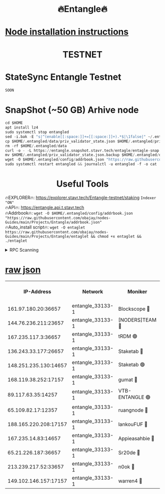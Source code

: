 <h1 align="center"> 🔥Entangle🔥</h1>

[Node installation instructions](https://github.com/obajay/nodes-Guides/tree/main/Projects/Entangle)
=

<h1 align="center"> TESTNET</h1>

# StateSync Entangle Testnet
```python
SOON
```
# SnapShot (~50 GB) Arhive node
```python
cd $HOME
apt install lz4
sudo systemctl stop entangled
sed -i.bak -E "s|^(enable[[:space:]]+=[[:space:]]+).*$|\1false|" ~/.entangled/config/config.toml
cp $HOME/.entangled/data/priv_validator_state.json $HOME/.entangled/priv_validator_state.json.backup
rm -rf $HOME/.entangled/data
curl -o - -L https://entangle.snapshot.stavr.tech/entagle/entagle-snap.tar.lz4 | lz4 -c -d - | tar -x -C $HOME/.entangled --strip-components 2
mv $HOME/.entangled/priv_validator_state.json.backup $HOME/.entangled/data/priv_validator_state.json
wget -O $HOME/.entangled/config/addrbook.json "https://raw.githubusercontent.com/obajay/nodes-Guides/main/Projects/Entangle/addrbook.json"
sudo systemctl restart entangled && journalctl -u entangled -f -o cat
```
 <h1 align="center"> Useful Tools</h1>
 
🔥EXPLORER🔥: https://explorer.stavr.tech/Entangle-testnet/staking        `Indexer "ON"` \
🔥API🔥:      https://entangle.api.t.stavr.tech \
🔥Addrbook🔥: ```wget -O $HOME/.entangled/config/addrbook.json "https://raw.githubusercontent.com/obajay/nodes-Guides/main/Projects/Entangle/addrbook.json"``` \
🔥Auto_install script🔥:  `wget -O entaglet https://raw.githubusercontent.com/obajay/nodes-Guides/main/Projects/Entangle/entaglet && chmod +x entaglet && ./entaglet`


<details>
<summary>RPC Scanning</summary>

<h2 align="center"> We scan nodes in real time every 4 hours. And we provide the final result of RPC endpoints.
We cannot influence the operation of these nodes in any way. </h2>


```python
If Voting Power is higher than 0 --> then the Node is a validator of the network and may be subject to attack and be a potential threat to the chain.
```
```python
We marked such validators with a red symbol
```

</details>

[raw json](https://rpc-check.entangt.stavr.tech/entangt/rpc-entangt-result.json)
=


<table><tr><th>IP-Address</th><th>Network</th><th>Moniker</th><th>Latest Block Height</th><th>Earliest Block Height</th><th>Catching Up</th><th>Tx Index</th><th>Voting Power</th><th>Scan Time</th></tr><tr><td>161.97.180.20:36657</td><td>entangle_33133-1</td><td>Blockscope 🔴</td><td>2156747</td><td>1</td><td>False</td><td>off</td><td>284392890596393</td><td>2024-02-12T19:51:38.915035197UTC</td></tr><tr><td>144.76.236.211:23657</td><td>entangle_33133-1</td><td>[NODERS]TEAM 🔴</td><td>2156748</td><td>1</td><td>False</td><td>off</td><td>27054359820723040</td><td>2024-02-12T19:51:44.996989797UTC</td></tr><tr><td>167.235.117.3:36657</td><td>entangle_33133-1</td><td>tRDM 🟢</td><td>2156750</td><td>1</td><td>False</td><td>on</td><td>0</td><td>2024-02-12T19:51:54.398662721UTC</td></tr><tr><td>136.243.33.177:26657</td><td>entangle_33133-1</td><td>Staketab 🔴</td><td>2156748</td><td>660001</td><td>False</td><td>on</td><td>151534582599357</td><td>2024-02-12T19:51:47.301773412UTC</td></tr><tr><td>148.251.235.130:14657</td><td>entangle_33133-1</td><td>Staketab 🟢</td><td>2156747</td><td>660801</td><td>False</td><td>on</td><td>0</td><td>2024-02-12T19:51:38.098524871UTC</td></tr><tr><td>168.119.38.252:17157</td><td>entangle_33133-1</td><td>gumat 🔴</td><td>2156747</td><td>962001</td><td>False</td><td>on</td><td>325196500932681</td><td>2024-02-12T19:51:39.658482594UTC</td></tr><tr><td>89.117.63.35:14257</td><td>entangle_33133-1</td><td>VTB-ENTANGLE 🟢</td><td>2156746</td><td>1162001</td><td>False</td><td>off</td><td>0</td><td>2024-02-12T19:51:42.381933272UTC</td></tr><tr><td>65.109.82.17:12357</td><td>entangle_33133-1</td><td>ruangnode 🔴</td><td>2156747</td><td>1312001</td><td>False</td><td>off</td><td>482297224109972</td><td>2024-02-12T19:51:39.340917240UTC</td></tr><tr><td>188.165.220.208:17157</td><td>entangle_33133-1</td><td>lankouFUF 🔴</td><td>2156747</td><td>1910001</td><td>False</td><td>off</td><td>305906348958703</td><td>2024-02-12T19:51:39.964092340UTC</td></tr><tr><td>167.235.14.83:14657</td><td>entangle_33133-1</td><td>Appieasahbie 🔴</td><td>2156750</td><td>2042001</td><td>False</td><td>on</td><td>43245785853192185</td><td>2024-02-12T19:51:54.026777049UTC</td></tr><tr><td>65.21.226.187:36657</td><td>entangle_33133-1</td><td>Sr20de 🔴</td><td>2156747</td><td>2049001</td><td>False</td><td>off</td><td>10126316054472</td><td>2024-02-12T19:51:38.474957899UTC</td></tr><tr><td>213.239.217.52:33657</td><td>entangle_33133-1</td><td>n0ok 🔴</td><td>2156749</td><td>2056749</td><td>False</td><td>off</td><td>46580054231851962</td><td>2024-02-12T19:51:51.650893525UTC</td></tr><tr><td>149.102.146.157:17157</td><td>entangle_33133-1</td><td>warren4 🔴</td><td>2156748</td><td>2098001</td><td>False</td><td>on</td><td>485142686166557</td><td>2024-02-12T19:51:44.735795277UTC</td></tr></table>
